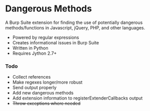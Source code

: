 # Dangerous Methods
A Burp Suite extension for finding the use of potentially dangerous methods/functions in Javascript, jQuery, PHP, and other languages.

* Powered by regular expressions
* Creates informational issues in Burp Suite
* Written in Python
* Requires Jython 2.7+ 

### Todo
* Collect references
* Make regexes longer/more robust
* Send output properly
* Add new dangerous methods
* Add extension information to registerExtenderCallbacks output
* ~~Throw exceptions where needed~~